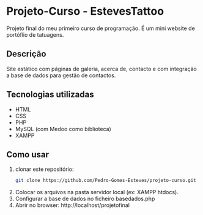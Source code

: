 # Projeto-Curso - EstevesTattoo 

Projeto final do meu primeiro curso de programação.
É um mini website de portóflio de tatuagens.

## Descrição

Site estático com páginas de galeria, acerca de, contacto e com integração a base de dados para gestão de contactos.

## Tecnologias utilizadas
- HTML
- CSS
- PHP
- MySQL (com Medoo como biblioteca)
- XAMPP

## Como usar

1. clonar este repositório:
   ```bash
   git clone https://github.com/Pedro-Gomes-Esteves/projeto-curso.git
2. Colocar os arquivos na pasta servidor local (ex: XAMPP htdocs).
3. Configurar a base de dados no ficheiro basedados.php
4. Abrir no browser: http://localhost/projetofinal

